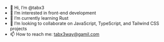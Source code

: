 - 👋 Hi, I’m @tabx3
- 👀 I’m interested in front-end development
- 🌱 I’m currently learning Rust
- 💞️ I’m looking to collaborate on JavaScript, TypeScript, and Tailwind CSS projects
- 📫 How to reach me: tabx3way@gamil.com


<!---
tabx3/tabx3 is a ✨ special ✨ repository because its `README.md` (this file) appears on your GitHub profile.
You can click the Preview link to take a look at your changes.
--->
